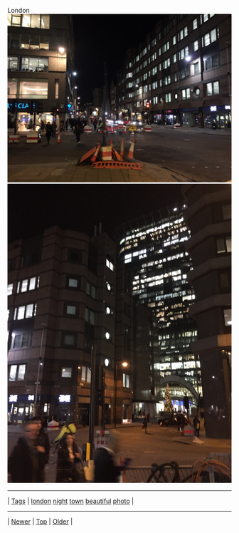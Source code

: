 <!--
title: London
date: 2020-06-28T15:00:41.443Z
tags: london, night, town, beautiful, photo
-->











London
![](105020950857-0.jpg)
![](105020950857-1.jpg)

<!--BOTTOM-POST-NAVIGATION-->
---

| [Tags](tags.md) | [london](tag-london.md) [night](tag-night.md) [town](tag-town.md) [beautiful](tag-beautiful.md) [photo](tag-photo.md) |

---

| [Newer](104834678982.md) | [Top](index.md) | [Older](105170315382.md) |